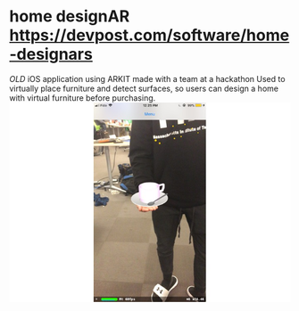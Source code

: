 # home designAR https://devpost.com/software/home-designars
 *OLD* iOS application using ARKIT made with a team at a hackathon
 Used to virtually place furniture and detect surfaces, so users can design a home with virtual furniture before purchasing.
![image](https://github.com/Stephenwang3801/home-designAR/blob/master/AR%20Cup.jpg?raw=true)
